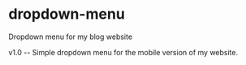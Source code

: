 # dropdown-menu
Dropdown menu for my blog website

v1.0 -- Simple dropdown menu for the mobile version of my website.
